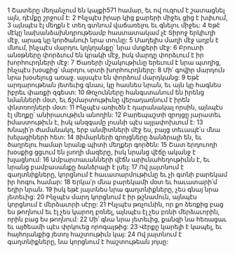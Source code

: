 1 Շատերը մեղանչում են կայքի571 համար, եւ ով ուզում է շատացնել այն, դէմքը շրջում է:
2 Ինչպէս իրար կից քարերի միջեւ ցից է խփւում,
3 այնպէս էլ մեղքն է տեղ գտնում վաճառելու եւ գնելու միջեւ:
4 Եթէ մէկը նախանձախնդրութեամբ հաստատակամ չէ Տիրոջ երկիւղի մէջ, արագ կը կործանուի նրա տունը:
5 Մաղելիս մաղի մէջ աղբն է մնում, ինչպէս մարդու կղկղանքը՝ նրա մտքերի մէջ:
6 Բրուտի անօթները փորձւում են կրակի մէջ, իսկ մարդը փորձւում է իր խորհուրդների մէջ:
7 Ծառերի մշակութիւնը երեւում է նրա պտղից, ինչպէս խօսքից՝ մարդու սրտի խորհուրդները:
8 Մի՛ գովիր մարդուն նրա խօսելուց առաջ. այսպէս են փորձում մարդկանց:
9 Եթէ արդարութեան յետեւից գնաս, կը հասնես նրան, եւ այն կը հագնես իբրեւ փառքի զգեստ:
10 Թռչունները հանգստանում են իրենց նմանների մօտ, եւ ճշմարտութիւնը վերադառնում է իրեն փնտռողների մօտ:
11 Ինչպէս առիւծն է դարանակալ որսին, այնպէս էլ մեղքը՝ անիրաւութիւն անողին:
12 Բարեպաշտի զրոյցը յարատեւ իմաստութիւն է, իսկ անզգամը լուսնի պէս այլափոխւում է:
13 Խնայի՛ր ժամանակդ, երբ անմիտների մէջ ես, բայց տեւապէ՛ս մնա խելացիների հետ:
14 Յիմարների զրոյցները ձանձրալի են, եւ ծաղրելու համար նրանք պիտի մեղքեր գործեն:
15 Շատ երդուողի խօսքից ցցւում են լսողի մազերը,
իսկ նրանց վէճը ականջ է խլացնում:
16 Ամբարտաւանների վէճն արիւնահեղութիւնն է, եւ նրանց բամբասանքը ձանձրալի է լսել:
17 Ով յայտնում է գաղտնիքները, կորցնում է հաւատարմութիւնը եւ չի գտնի բարեկամ իր հոգու համար:
18 Երկա՛ր մնա բարեկամի մօտ եւ հաւատարի՛մ եղիր նրան.
19 իսկ եթէ յայտնես նրա գաղտնիքները, չես գնայ նրա յետեւից:
20 Ինչպէս մարդ կորցնում է իր թշնամուն, այնպէս կորցնում է մերձաւորի սէրը:
21 Ինչպէս թռչունին, որ քո ձեռքից բաց ես թողնում եւ էլ չես կարող բռնել, այնպէս էլ չես բռնի մերձաւորին, որին բաց ես թողնում:
22 Մի՛ գնա նրա յետեւից, քանզի նա հեռացաւ եւ այծեամի պէս փրկուեց որոգայթից:
23 Վէրքը կարելի է կապել, եւ հայհոյանքից յետոյ հաշտութիւն կայ:
24 Ով յայտնում է գաղտնիքները, նա կորցնում է հաշտութեան յոյսը:
